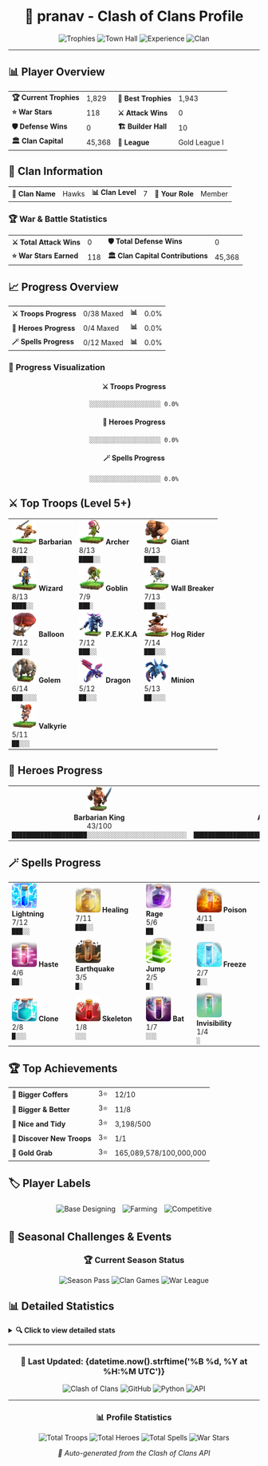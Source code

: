 <div align="center">

# 🏰 pranav - Clash of Clans Profile

![Trophies](https://img.shields.io/badge/Trophies-1,829-gold?style=for-the-badge&logo=clash-of-clans)
![Town Hall](https://img.shields.io/badge/Town%20Hall-11-orange?style=for-the-badge)
![Experience](https://img.shields.io/badge/Experience-119-green?style=for-the-badge)
![Clan](https://img.shields.io/badge/Clan-Hawks-blue?style=for-the-badge)

</div>

---

## 📊 **Player Overview**

<table>
<tr>
<td><b>🏆 Current Trophies</b></td><td>1,829</td>
<td><b>🥇 Best Trophies</b></td><td>1,943</td>
</tr>
<tr>
<td><b>⭐ War Stars</b></td><td>118</td>
<td><b>⚔️ Attack Wins</b></td><td>0</td>
</tr>
<tr>
<td><b>🛡️ Defense Wins</b></td><td>0</td>
<td><b>🏗️ Builder Hall</b></td><td>10</td>
</tr>
<tr>
<td><b>🏛️ Clan Capital</b></td><td>45,368</td>
<td><b>🥽 League</b></td><td>Gold League I</td>
</tr>
</table>

## 🏰 **Clan Information**

<table>
<tr>
<td><b>🦅 Clan Name</b></td><td>Hawks</td>
<td><b>📊 Clan Level</b></td><td>7</td>
<td><b>👤 Your Role</b></td><td>Member</td>
</tr>
</table>

### 🏆 **War & Battle Statistics**

<table>
<tr>
<td><b>⚔️ Total Attack Wins</b></td><td>0</td>
<td><b>🛡️ Total Defense Wins</b></td><td>0</td>
</tr>
<tr>
<td><b>⭐ War Stars Earned</b></td><td>118</td>
<td><b>🏛️ Clan Capital Contributions</b></td><td>45,368</td>
</tr>
</table>

## 📈 **Progress Overview**

<table>
<tr>
<td><b>⚔️ Troops Progress</b></td><td>0/38 Maxed</td><td><b>📊</b></td><td>0.0%</td>
</tr>
<tr>
<td><b>👑 Heroes Progress</b></td><td>0/4 Maxed</td><td><b>📊</b></td><td>0.0%</td>
</tr>
<tr>
<td><b>🪄 Spells Progress</b></td><td>0/12 Maxed</td><td><b>📊</b></td><td>0.0%</td>
</tr>
</table>

### 🎯 **Progress Visualization**

<div align="center">

#### ⚔️ **Troops Progress**
```
░░░░░░░░░░░░░░░░░░░░ 0.0%
```

#### 👑 **Heroes Progress**
```
░░░░░░░░░░░░░░░░░░░░ 0.0%
```

#### 🪄 **Spells Progress**
```
░░░░░░░░░░░░░░░░░░░░ 0.0%
```

</div>

## ⚔️ **Top Troops** (Level 5+)

<table>
<tr>
<td><b><img src='assets/troops/barbarian.png' width='50' height='50'> Barbarian</b><br>8/12<br><code>████░░</code></td>
<td><b><img src='assets/troops/archer.png' width='50' height='50'> Archer</b><br>8/13<br><code>████░░</code></td>
<td><b><img src='assets/troops/giant.png' width='50' height='50'> Giant</b><br>8/13<br><code>████░░</code></td>
</tr>
<tr>
<td><b><img src='assets/troops/wizard.png' width='50' height='50'> Wizard</b><br>8/13<br><code>████░░</code></td>
<td><b><img src='assets/troops/goblin.png' width='50' height='50'> Goblin</b><br>7/9<br><code>███░</code></td>
<td><b><img src='assets/troops/wallbreaker.png' width='50' height='50'> Wall Breaker</b><br>7/13<br><code>███░░░</code></td>
</tr>
<tr>
<td><b><img src='assets/troops/balloon.png' width='50' height='50'> Balloon</b><br>7/12<br><code>███░░</code></td>
<td><b><img src='assets/troops/pekka.png' width='50' height='50'> P.E.K.K.A</b><br>7/12<br><code>███░░</code></td>
<td><b><img src='assets/troops/hogrider.png' width='50' height='50'> Hog Rider</b><br>7/14<br><code>███░░░</code></td>
</tr>
<tr>
<td><b><img src='assets/troops/golem.png' width='50' height='50'> Golem</b><br>6/14<br><code>███░░░░</code></td>
<td><b><img src='assets/troops/dragon.png' width='50' height='50'> Dragon</b><br>5/12<br><code>██░░░</code></td>
<td><b><img src='assets/troops/minion.png' width='50' height='50'> Minion</b><br>5/13<br><code>██░░░░</code></td>
</tr>
<tr>
<td><b><img src='assets/troops/valkyrie.png' width='50' height='50'> Valkyrie</b><br>5/11<br><code>██░░░</code></td>
<td></td>
<td></td>
</tr>
</table>

## 👑 **Heroes Progress**

<table>
<tr>
<td align="center"><b><img src='assets/heroes/barbarianking.png' width='50' height='50'><br>Barbarian King</b><br>43/100<br><code>█████████████████████░░░░░░░░░░░░░░░░░░░░░░░░░░░░</code></td>
<td align="center"><b><img src='assets/heroes/archerqueen.png' width='50' height='50'><br>Archer Queen</b><br>43/100<br><code>█████████████████████░░░░░░░░░░░░░░░░░░░░░░░░░░░░</code></td>
<td align="center"><b><img src='assets/heroes/minionprince.png' width='50' height='50'><br>Minion Prince</b><br>30/90<br><code>███████████████░░░░░░░░░░░░░░░░░░░░░░░░░░░░░░</code></td>
<td align="center"><b><img src='assets/heroes/grandwarden.png' width='50' height='50'><br>Grand Warden</b><br>12/75<br><code>██████░░░░░░░░░░░░░░░░░░░░░░░░░░░░░░░</code></td>
</tr>
</table>

## 🪄 **Spells Progress**

<table>
<tr>
<td><b><img src='assets/spells/lightning.png' width='50' height='50'> Lightning</b><br>7/12<br><code>███░░</code></td>
<td><b><img src='assets/spells/healing.png' width='50' height='50'> Healing</b><br>7/11<br><code>███░░</code></td>
<td><b><img src='assets/spells/rage.png' width='50' height='50'> Rage</b><br>5/6<br><code>██</code></td>
<td><b><img src='assets/spells/poison.png' width='50' height='50'> Poison</b><br>4/11<br><code>██░░░</code></td>
</tr>
<tr>
<td><b><img src='assets/spells/haste.png' width='50' height='50'> Haste</b><br>4/6<br><code>██░</code></td>
<td><b><img src='assets/spells/earthquake.png' width='50' height='50'> Earthquake</b><br>3/5<br><code>█░</code></td>
<td><b><img src='assets/spells/jump.png' width='50' height='50'> Jump</b><br>2/5<br><code>█░</code></td>
<td><b><img src='assets/spells/freeze.png' width='50' height='50'> Freeze</b><br>2/7<br><code>█░░</code></td>
</tr>
<tr>
<td><b><img src='assets/spells/clone.png' width='50' height='50'> Clone</b><br>2/8<br><code>█░░░</code></td>
<td><b><img src='assets/spells/skeleton.png' width='50' height='50'> Skeleton</b><br>1/8<br><code>░░░</code></td>
<td><b><img src='assets/spells/bat.png' width='50' height='50'> Bat</b><br>1/7<br><code>░░░</code></td>
<td><b><img src='assets/spells/invisibility.png' width='50' height='50'> Invisibility</b><br>1/4<br><code>░</code></td>
</tr>
</table>

## 🏆 **Top Achievements**

<table>
<tr><td><b>🏅 Bigger Coffers</b></td><td>3⭐</td><td>12/10</td></tr>
<tr><td><b>🏅 Bigger & Better</b></td><td>3⭐</td><td>11/8</td></tr>
<tr><td><b>🏅 Nice and Tidy</b></td><td>3⭐</td><td>3,198/500</td></tr>
<tr><td><b>🏅 Discover New Troops</b></td><td>3⭐</td><td>1/1</td></tr>
<tr><td><b>🏅 Gold Grab</b></td><td>3⭐</td><td>165,089,578/100,000,000</td></tr>
</table>

## 🏷️ **Player Labels**

<div align="center">
<img src='https://api-assets.clashofclans.com/labels/64/gwTgG4oOwkse3eCpFL05AFArJMmMULIlecXNrl1Mv2g.png' alt='Base Designing' width='50' height='50' style='margin: 5px;'>
<img src='https://api-assets.clashofclans.com/labels/64/aKHRoHhkn6n3wj09tWxAA3DfKL6s45dHe3_VtKgkkhQ.png' alt='Farming' width='50' height='50' style='margin: 5px;'>
<img src='https://api-assets.clashofclans.com/labels/64/DfTPKAsvjdsD-CFfbpmfIJiT2uF3FQLfftRdJgBA37Y.png' alt='Competitive' width='50' height='50' style='margin: 5px;'>
</div>

## 🎯 **Seasonal Challenges & Events**

<div align="center">

### 🏆 **Current Season Status**
![Season Pass](https://img.shields.io/badge/Season%20Pass-Active-brightgreen?style=for-the-badge)
![Clan Games](https://img.shields.io/badge/Clan%20Games-Participating-blue?style=for-the-badge)
![War League](https://img.shields.io/badge/War%20League-Competing-orange?style=for-the-badge)

</div>

## 📊 **Detailed Statistics**

<details>
<summary><b>🔍 Click to view detailed stats</b></summary>

### 🏠 **Home Village Stats**
- **Town Hall Level**: {townHallLevel}
- **Experience Level**: {expLevel}
- **Current Trophies**: {trophies:,}
- **Best Trophies**: {bestTrophies:,}
- **War Stars**: {warStars}
- **Attack Wins**: {attackWins:,}
- **Defense Wins**: {defenseWins:,}

### 🏗️ **Builder Base Stats**
- **Builder Hall Level**: {builderHallLevel}
- **Builder Base Trophies**: {builderBaseTrophies:,}

### 🏛️ **Clan Stats**
- **Clan Name**: {clan}
- **Clan Level**: {clanLevel}
- **Your Role**: {role}
- **Clan Capital Contributions**: {clanCapitalContributions:,}

### 📈 **Progress Metrics**
- **Troops**: {maxedTroops}/{totalTroops} maxed ({troop_progress:.1f}%)
- **Heroes**: {maxedHeroes}/{totalHeroes} maxed ({hero_progress:.1f}%)
- **Spells**: {maxedSpells}/{totalSpells} maxed ({spell_progress:.1f}%)

### 🎮 **Game Activity**
- **Total Troops**: {totalTroops}
- **Total Heroes**: {totalHeroes}
- **Total Spells**: {totalSpells}
- **Achievement Stars**: {sum([a.get('stars', 0) for a in achievements])}

</details>

---

<div align="center">

### 🔄 **Last Updated**: {datetime.now().strftime('%B %d, %Y at %H:%M UTC')}

![Clash of Clans](https://img.shields.io/badge/Clash%20of%20Clans-Active%20Player-brightgreen?style=for-the-badge&logo=supercell)
![GitHub](https://img.shields.io/badge/GitHub-Auto%20Updated-blue?style=for-the-badge&logo=github)
![Python](https://img.shields.io/badge/Python-3.7+-blue?style=for-the-badge&logo=python)
![API](https://img.shields.io/badge/API-Clash%20of%20Clans%20v1-red?style=for-the-badge)

---

### 📊 **Profile Statistics**
![Total Troops](https://img.shields.io/badge/Total%20Troops-{totalTroops}-blue?style=flat-square)
![Total Heroes](https://img.shields.io/badge/Total%20Heroes-{totalHeroes}-purple?style=flat-square)
![Total Spells](https://img.shields.io/badge/Total%20Spells-{totalSpells}-green?style=flat-square)
![War Stars](https://img.shields.io/badge/War%20Stars-{warStars}-gold?style=flat-square)

*📡 Auto-generated from the Clash of Clans API*

</div>